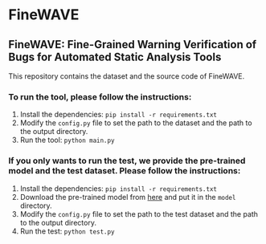 # FineWAVE
## FineWAVE: Fine-Grained Warning Verification of Bugs for Automated Static Analysis Tools

This repository contains the dataset and the source code of FineWAVE.

### To run the tool, please follow the instructions:
1. Install the dependencies: `pip install -r requirements.txt`
2. Modify the `config.py` file to set the path to the dataset and the path to the output directory.
3. Run the tool: `python main.py`

### If you only wants to run the test, we provide the pre-trained model and the test dataset. Please follow the instructions:
1. Install the dependencies: `pip install -r requirements.txt`
2. Download the pre-trained model from [here](https://drive.google.com/file/d/1otNmqfVk-rriPlrAgB9CQB9zdqPJjX97/view?usp=drive_link) and put it in the `model` directory.
2. Modify the `config.py` file to set the path to the test dataset and the path to the output directory.
3. Run the test: `python test.py`


